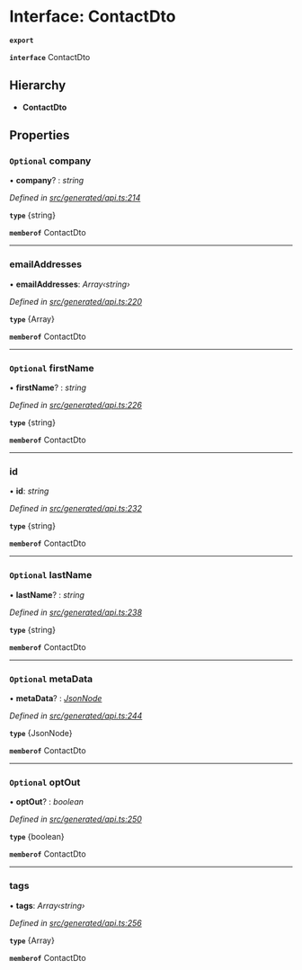 # Interface: ContactDto

**`export`** 

**`interface`** ContactDto

## Hierarchy

* **ContactDto**

## Properties

### `Optional` company

• **company**? : *string*

*Defined in [src/generated/api.ts:214](https://github.com/mailslurp/mailslurp-client-ts-js/blob/c5d4ad1/src/generated/api.ts#L214)*

**`type`** {string}

**`memberof`** ContactDto

___

###  emailAddresses

• **emailAddresses**: *Array‹string›*

*Defined in [src/generated/api.ts:220](https://github.com/mailslurp/mailslurp-client-ts-js/blob/c5d4ad1/src/generated/api.ts#L220)*

**`type`** {Array<string>}

**`memberof`** ContactDto

___

### `Optional` firstName

• **firstName**? : *string*

*Defined in [src/generated/api.ts:226](https://github.com/mailslurp/mailslurp-client-ts-js/blob/c5d4ad1/src/generated/api.ts#L226)*

**`type`** {string}

**`memberof`** ContactDto

___

###  id

• **id**: *string*

*Defined in [src/generated/api.ts:232](https://github.com/mailslurp/mailslurp-client-ts-js/blob/c5d4ad1/src/generated/api.ts#L232)*

**`type`** {string}

**`memberof`** ContactDto

___

### `Optional` lastName

• **lastName**? : *string*

*Defined in [src/generated/api.ts:238](https://github.com/mailslurp/mailslurp-client-ts-js/blob/c5d4ad1/src/generated/api.ts#L238)*

**`type`** {string}

**`memberof`** ContactDto

___

### `Optional` metaData

• **metaData**? : *[JsonNode](../modules/_generated_api_.jsonnode.md)*

*Defined in [src/generated/api.ts:244](https://github.com/mailslurp/mailslurp-client-ts-js/blob/c5d4ad1/src/generated/api.ts#L244)*

**`type`** {JsonNode}

**`memberof`** ContactDto

___

### `Optional` optOut

• **optOut**? : *boolean*

*Defined in [src/generated/api.ts:250](https://github.com/mailslurp/mailslurp-client-ts-js/blob/c5d4ad1/src/generated/api.ts#L250)*

**`type`** {boolean}

**`memberof`** ContactDto

___

###  tags

• **tags**: *Array‹string›*

*Defined in [src/generated/api.ts:256](https://github.com/mailslurp/mailslurp-client-ts-js/blob/c5d4ad1/src/generated/api.ts#L256)*

**`type`** {Array<string>}

**`memberof`** ContactDto
